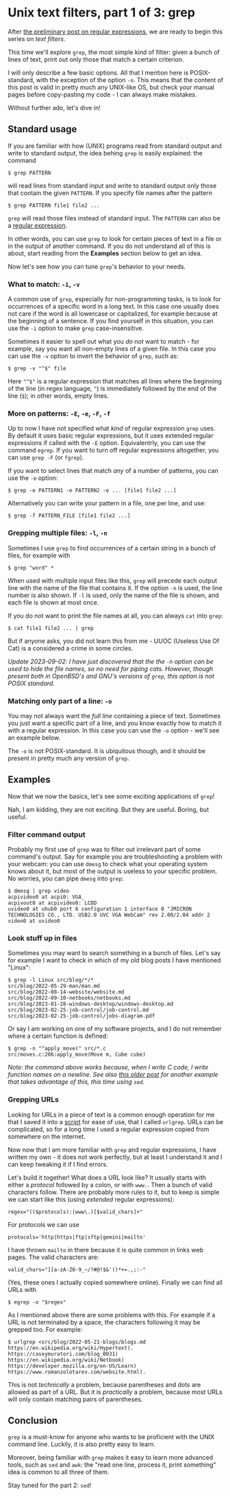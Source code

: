 # Unix text filters, part 1 of 3: grep

After [the preliminary post on regular expressions](../2023-06-16-regex),
we are ready to begin this series on *text filters*.

This time we'll explore `grep`, the most simple kind of filter:
given a bunch of lines of text, print out only those that match a
certain criterion.

I will only describe a few basic options. All that I mention here
is POSIX-standard, with the exception of the option `-o`. This means
that the content of this post is valid in pretty much any UNIX-like
OS, but check your manual pages before copy-pasting my code - I can
always make mistakes.

Without further ado, let's dive in!

## Standard usage

If you are familiar with how (UNIX) programs read from standard
output and write to standard output, the idea behing `grep` is
easily explained: the command

```
$ grep PATTERN
```

will read lines from standard input and write to standard output
only those that contain the given `PATTERN`. If you specify file
names after the pattern

```
$ grep PATTERN file1 file2 ...
```

`grep` will read those files instead of standard input. The `PATTERN`
can also be a [regular expression](../2023-06-16-regex).

In other words, you can use `grep` to look for certain pieces of
text in a file or in the output of another command. If you do not
understand all of this is about, start reading from the **Examples**
section below to get an idea.

Now let's see how you can tune `grep`'s behavior to your needs.

### What to match: `-i`, `-v`

A common use of `grep`, especially for non-programming tasks, is
to look for occurrences of a specific word in a long text. In
this case one usually does not care if the word is all lowercase
or capitalized, for example because at the beginning of a sentence.
If you find yourself in this situation, you can use the `-i` option
to make `grep` case-insensitive.

Sometimes it easier to spell out what you *do not* want to match -
for example, say you want all non-empty lines of a given file. In
this case you can use the `-v` option to invert the behavior of
`grep`, such as:

```
$ grep -v "^$" file
```

Here `"^$"` is a regular expression that matches all lines where the
beginning of the line (in regex language, `^`) is immediately followed
by the end of the line (`$`); in other words, empty lines.

### More on patterns: `-E`, `-e`, `-F`, `-f`

Up to now I have not specified what *kind* of regular expression
`grep` uses. By default it uses basic regular expressions, but it
uses extended regular expressions if called with the `-E` option.
Equivalentrly, you can use the command `egrep`.  If you want to
turn off regular expressions altogether, you can use `grep -F` (or
`fgrep`).

If you want to select lines that match *any* of a number of patterns,
you can use the `-e` option:

```
$ grep -e PATTERN1 -e PATTERN2 -e ... [file1 file2 ...]
```

Alternatively you can write your pattern in a file, one per line,
and use:

```
$ grep -f PATTERN_FILE [file1 file2 ...]
```

### Grepping multiple files: `-l`, `-n`

Sometimes I use `grep` to find occurrences of a certain string in
a bunch of files, for example with

```
$ grep "word" *
```

When used with multiple input files like this, `grep` will precede
each output line with the name of the file that contains it. If the
option `-n` is used, the line number is also shown. If `-l` is used,
only the name of the file is shown, and each file is shown at most
once.

If you do not want to print the file names at all, you can always
`cat` into `grep`:

```
$ cat file1 file2 ... | grep
```

But if anyone asks, you did not learn this from me - UUOC (Useless
Use Of Cat) is a considered a crime in some circles.

*Update 2023-09-02: I have just discovered that the the `-h` option can
be used to hide the file names, so no need for piping cats. However,
though present both in OpenBSD's and GNU's versions of `grep`, this
option is not POSIX standard.*

### Matching only part of a line: `-o`

You may not always want the *full line* containing a piece of text.
Sometimes you just want a specific part of a line, and you know
exactly how to match it with a regular expression. In this case you can
use the `-o` option - we'll see an example below.

The `-o` is not POSIX-standard. It is ubiquitous though, and it
should be present in pretty much any version of `grep`.

## Examples

Now that we now the basics, let's see some exciting applications
of `grep`!

Nah, I am kidding, they are not exciting. But they are useful. Boring,
but useful.

### Filter command output

Probably my first use of `grep` was to filter out irrelevant part of
some command's output. Say for example you are troubleshooting a
problem with your webcam: you can use `dmesg` to check what your
operating system knows about it, but most of the output is useless
to your specific problem.  No worries, you can pipe `dmesg` into
`grep`:

```
$ dmesg | grep video
acpivideo0 at acpi0: VGA_
acpivout0 at acpivideo0: LCDD
uvideo0 at uhub0 port 6 configuration 1 interface 0 "JMICRON TECHNOLOGIES CO., LTD. USB2.0 UVC VGA WebCam" rev 2.00/2.04 addr 2
video0 at uvideo0
```

### Look stuff up in files

Sometimes you may want to search something in a bunch of files.
Let's say for example I want to check in which of my old blog posts
I have mentioned "Linux":

```
$ grep -l Linux src/blog/*/*
src/blog/2022-05-29-man/man.md
src/blog/2022-08-14-website/website.md
src/blog/2022-09-10-netbooks/netbooks.md
src/blog/2023-01-28-windows-desktop/windows-desktop.md
src/blog/2023-02-25-job-control/job-control.md
src/blog/2023-02-25-job-control/jobs-diagram.pdf
```

Or say I am working on one of my software projects, and I do not remember where
a certain function is defined:

```
$ grep -n "^apply_move(" src/*.c
src/moves.c:206:apply_move(Move m, Cube cube)
```

*Note: the command above works because, when I write C code, I write
function names on a newline. See also
[this older post](../2022-06-12-shell-ide-sed) for another example
that takes advantage of this, this time using `sed`.*

### Grepping URLs

Looking for URLs in a piece of text is a common enough operation
for me that I saved it into a [script](https://git.tronto.net/scripts)
for ease of use, that I called `urlgrep`.  URLs can be complicated,
so for a long time I used a regular expression copied from somewhere
on the internet.

Now now that I am more familiar with `grep` and regular expressions, I have
written my own - it does not work perfectly, but at least I understand it
and I can keep tweaking it if I find errors.

Let's build it together! What does a URL look like? It usually starts with
either a *protocol* followed by a colon, or with `www.`. Then a bunch of
valid characters follow. There are probably more rules to it, but to keep
is simple we can start like this (using *extended* regular expressions):

```
regex="(($protocols):|www\.)[$valid_chars]+"
```

For protocols we can use

```
protocols='http|https|ftp|sftp|gemini|mailto'
```

I have thrown `mailto` in there because it is quite common in links web
pages. The valid characters are:

```
valid_chars="][a-zA-Z0-9_~/?#@!$&'()*+=.,;:-"
```

(Yes, these ones I actually copied somewhere online). Finally we can
find all URLs with

```
$ egrep -o "$regex"
```

As I mentioned above there are some problems with this. For example
if a URL is not terminated by a space, the characters following it
may be grepped too. For example:

```
$ urlgrep <src/blog/2022-05-21-blogs/blogs.md
https://en.wikipedia.org/wiki/Hypertext).
https://caseymuratori.com/blog_0031)
https://en.wikipedia.org/wiki/Netbook)
https://developer.mozilla.org/en-US/Learn)
https://www.romanzolotarev.com/website.html).
```

This is not *technically* a problem, because parentheses and dots are allowed
as part of a URL. But it is *practically* a problem, because most URLs will
only contain matching pairs of parentheses.

## Conclusion

`grep` is a must-know for anyone who wants to be proficient with the
UNIX command line. Luckily, it is also pretty easy to learn.

Moreover, being familiar with `grep` makes it easy to learn more
advanced tools, such as `sed` and `awk`: the "read one line, process
it, print something" idea is common to all three of them.

Stay tuned for the part 2: `sed`!
